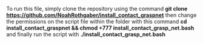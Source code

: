 To run this file, simply clone the repository using the command 
**git clone https://github.com/NoahRothgaber/install_contact_graspnet** 
then change the permissions on the script file within the folder with this command 
**cd install_contact_graspnet && chmod +777 install_contact_grasp_net.bash** 
and finally run the script with 
**./install_contact_grasp_net.bash** 
